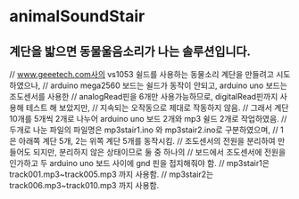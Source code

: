 # animalSoundStair

## 계단을 밟으면 동물울음소리가 나는 솔루션입니다.
// www.geeetech.com사의 vs1053 쉴드를 사용하는 동물소리 계단을 만들려고 시도하였으나, 
// arduino mega2560 보드는 쉴드가 동작이 안되고, arduino uno 보드는 조도센서를 사용한 
// analogRead핀을 6개만 사용가능하므로, digitalRead핀까지 사용해 테스트 해 보았지만, 
// 지속되는 오작동으로 제대로 작동하지 않음. 
// 그래서 계단 10개를 5개씩 2개로 나누어 arduino uno 보드 2개와 mp3 쉴드 2개로 작업하였음.
// 두개로 나눈 파일의 파일명은 mp3stair1.ino 와 mp3stair2.ino로 구분하였으며, 
// 1은 아래쪽 계단 5개, 2는 위쪽 계단 5개를 동작시킴. 
// 조도센서의 전원을 분리하여 만들어도 되지만, 분리하지 않은 상태이므로 둘 중 하나의
// 보드에서 조도센서에 전원을 인가하고 두 arduino uno 보드 사이에 gnd 핀을 접지해줘야 함.
// mp3stair1은 track001.mp3~track005.mp3 까지 사용함.
// mp3stair2는 track006.mp3~track010.mp3 까지 사용함.
